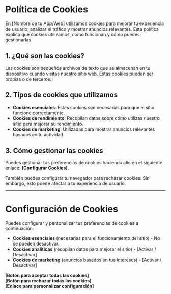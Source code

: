 # Política de Cookies

En [Nombre de tu App/Web] utilizamos cookies para mejorar tu experiencia de usuario, analizar el tráfico y mostrar anuncios relevantes. Esta política explica qué cookies utilizamos, cómo funcionan y cómo puedes gestionarlas.

## 1. ¿Qué son las cookies?

Las cookies son pequeños archivos de texto que se almacenan en tu dispositivo cuando visitas nuestro sitio web. Estas cookies pueden ser propias o de terceros.

## 2. Tipos de cookies que utilizamos

-   **Cookies esenciales**: Estas cookies son necesarias para que el sitio funcione correctamente.
-   **Cookies de rendimiento**: Recopilan datos sobre cómo utilizas nuestro sitio para mejorar su rendimiento.
-   **Cookies de marketing**: Utilizadas para mostrar anuncios relevantes basados en tu actividad.

## 3. Cómo gestionar las cookies

Puedes gestionar tus preferencias de cookies haciendo clic en el siguiente enlace: **[Configurar Cookies]**.

También puedes configurar tu navegador para rechazar cookies. Sin embargo, esto puede afectar a tu experiencia de usuario.

---

# Configuración de Cookies

Puedes configurar y personalizar tus preferencias de cookies a continuación:

-   **Cookies esenciales** (necesarias para el funcionamiento del sitio) - No se pueden desactivar.
-   **Cookies analíticas** (recopilan datos para mejorar el sitio) - [Activar / Desactivar]
-   **Cookies de marketing** (anuncios basados en tus intereses) - [Activar / Desactivar]

**[Botón para aceptar todas las cookies]**  
**[Botón para rechazar todas las cookies]**  
**[Enlace para personalizar configuración]**
